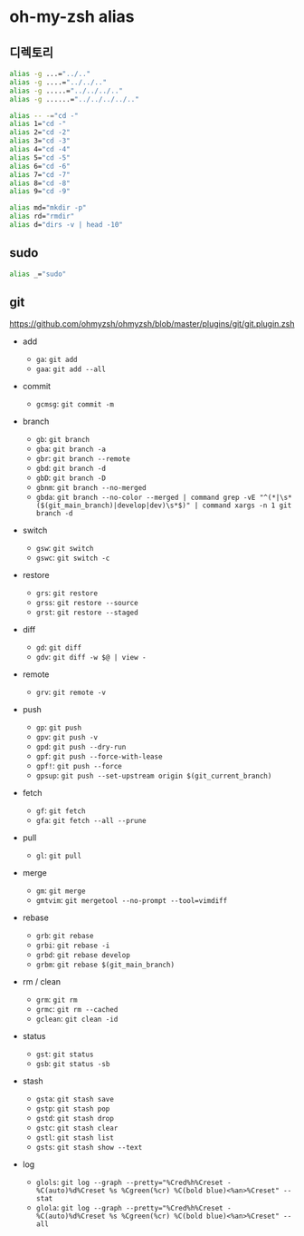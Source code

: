 # oh-my-zsh alias

## 디렉토리

```sh
alias -g ...="../.."
alias -g ....="../../.."
alias -g .....="../../../.."
alias -g ......="../../../../.."

alias -- -="cd -"
alias 1="cd -"
alias 2="cd -2"
alias 3="cd -3"
alias 4="cd -4"
alias 5="cd -5"
alias 6="cd -6"
alias 7="cd -7"
alias 8="cd -8"
alias 9="cd -9"

alias md="mkdir -p"
alias rd="rmdir"
alias d="dirs -v | head -10"
```

## sudo

```sh
alias _="sudo"
```

## git

<https://github.com/ohmyzsh/ohmyzsh/blob/master/plugins/git/git.plugin.zsh>

- add

  - `ga`: `git add`
  - `gaa`: `git add --all`

- commit

  - `gcmsg`: `git commit -m`

- branch

  - `gb`: `git branch`
  - `gba`: `git branch -a`
  - `gbr`: `git branch --remote`
  - `gbd`: `git branch -d`
  - `gbD`: `git branch -D`
  - `gbnm`: `git branch --no-merged`
  - `gbda`: `git branch --no-color --merged | command grep -vE "^(*|\s*($(git_main_branch)|develop|dev)\s*$)" | command xargs -n 1 git branch -d`

- switch

  - `gsw`: `git switch`
  - `gswc`: `git switch -c`

- restore

  - `grs`: `git restore`
  - `grss`: `git restore --source`
  - `grst`: `git restore --staged`

- diff

  - `gd`: `git diff`
  - `gdv`: `git diff -w $@ | view -`

- remote

  - `grv`: `git remote -v`

- push

  - `gp`: `git push`
  - `gpv`: `git push -v`
  - `gpd`: `git push --dry-run`
  - `gpf`: `git push --force-with-lease`
  - `gpf!`: `git push --force`
  - `gpsup`: `git push --set-upstream origin $(git_current_branch)`

- fetch

  - `gf`: `git fetch`
  - `gfa`: `git fetch --all --prune`

- pull

  - `gl`: `git pull`

- merge

  - `gm`: `git merge`
  - `gmtvim`: `git mergetool --no-prompt --tool=vimdiff`

- rebase

  - `grb`: `git rebase`
  - `grbi`: `git rebase -i`
  - `grbd`: `git rebase develop`
  - `grbm`: `git rebase $(git_main_branch)`

- rm / clean

  - `grm`: `git rm`
  - `grmc`: `git rm --cached`
  - `gclean`: `git clean -id`

- status

  - `gst`: `git status`
  - `gsb`: `git status -sb`

- stash

  - `gsta`: `git stash save`
  - `gstp`: `git stash pop`
  - `gstd`: `git stash drop`
  - `gstc`: `git stash clear`
  - `gstl`: `git stash list`
  - `gsts`: `git stash show --text`

- log

  - `glols`: `git log --graph --pretty="%Cred%h%Creset -%C(auto)%d%Creset %s %Cgreen(%cr) %C(bold blue)<%an>%Creset" --stat`
  - `glola`: `git log --graph --pretty="%Cred%h%Creset -%C(auto)%d%Creset %s %Cgreen(%cr) %C(bold blue)<%an>%Creset" --all`
